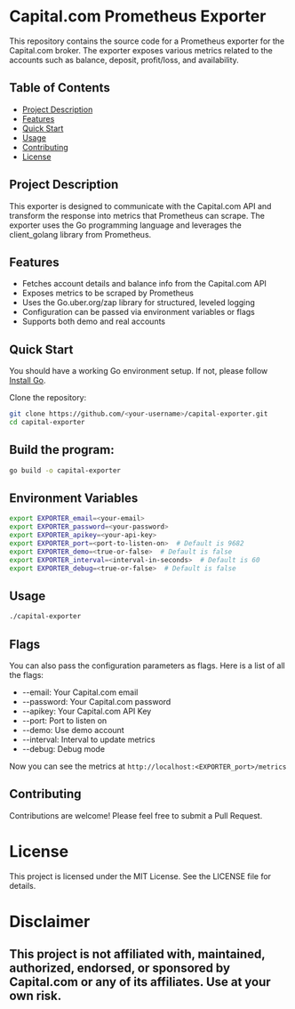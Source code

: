 # Capital.com Prometheus Exporter

This repository contains the source code for a Prometheus exporter for the Capital.com broker. The exporter exposes various metrics related to the accounts such as balance, deposit, profit/loss, and availability.

## Table of Contents

- [Project Description](#project-description)
- [Features](#features)
- [Quick Start](#quick-start)
- [Usage](#usage)
- [Contributing](#contributing)
- [License](#license)

## Project Description

This exporter is designed to communicate with the Capital.com API and transform the response into metrics that Prometheus can scrape. The exporter uses the Go programming language and leverages the client_golang library from Prometheus.

## Features

- Fetches account details and balance info from the Capital.com API
- Exposes metrics to be scraped by Prometheus
- Uses the Go.uber.org/zap library for structured, leveled logging
- Configuration can be passed via environment variables or flags
- Supports both demo and real accounts

## Quick Start

You should have a working Go environment setup. If not, please follow [Install Go](https://golang.org/doc/install).

Clone the repository:

```bash
git clone https://github.com/<your-username>/capital-exporter.git
cd capital-exporter
```

## Build the program:

```bash
go build -o capital-exporter
```
## Environment Variables

```bash
export EXPORTER_email=<your-email>
export EXPORTER_password=<your-password>
export EXPORTER_apikey=<your-api-key>
export EXPORTER_port=<port-to-listen-on>  # Default is 9682
export EXPORTER_demo=<true-or-false>  # Default is false
export EXPORTER_interval=<interval-in-seconds>  # Default is 60
export EXPORTER_debug=<true-or-false>  # Default is false
```
## Usage

```bash
./capital-exporter
```

## Flags

You can also pass the configuration parameters as flags. Here is a list of all the flags:



- --email: Your Capital.com email
- --password: Your Capital.com password
- --apikey: Your Capital.com API Key
- --port: Port to listen on
- --demo: Use demo account
- --interval: Interval to update metrics
- --debug: Debug mode

Now you can see the metrics at `http://localhost:<EXPORTER_port>/metrics`

## Contributing
Contributions are welcome! Please feel free to submit a Pull Request.

# License
This project is licensed under the MIT License. See the LICENSE file for details.

# Disclaimer

## This project is not affiliated with, maintained, authorized, endorsed, or sponsored by Capital.com or any of its affiliates. Use at your own risk.